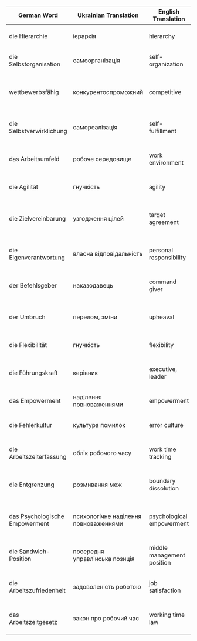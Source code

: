 | German Word                         | Ukrainian Translation        | English Translation             | German Example (B1/B2)                                        |
|-------------------------------------|------------------------------|---------------------------------|---------------------------------------------------------------|
| die Hierarchie                      | ієрархія                      | hierarchy                       | In der Firma gibt es eine klare Hierarchie.                    |
| die Selbstorganisation              | самоорганізація               | self-organization               | Selbstorganisation ist in Projekten sehr wichtig.              |
| wettbewerbsfähig                    | конкурентоспроможний          | competitive                     | Unser Unternehmen ist auf dem internationalen Markt wettbewerbsfähig. |
| die Selbstverwirklichung            | самореалізація                | self-fulfillment                | Viele Menschen suchen nach Selbstverwirklichung im Beruf.      |
| das Arbeitsumfeld                   | робоче середовище             | work environment                | Ein angenehmes Arbeitsumfeld ist für die Produktivität wichtig.|
| die Agilität                        | гнучкість                     | agility                         | Die Agilität des Teams ist beeindruckend.                      |
| die Zielvereinbarung                | узгодження цілей              | target agreement                | Die Zielvereinbarung wurde zwischen den Mitarbeitern und der Führungskraft getroffen. |
| die Eigenverantwortung              | власна відповідальність       | personal responsibility         | Jeder Mitarbeiter trägt Eigenverantwortung für seine Aufgaben. |
| der Befehlsgeber                    | наказодавець                  | command giver                   | Der Befehlsgeber hat klare Anweisungen gegeben.                |
| der Umbruch                         | перелом, зміни                | upheaval                        | Die Gesellschaft befindet sich in einem ständigen Umbruch.     |
| die Flexibilität                    | гнучкість                     | flexibility                     | Flexibilität ist in der heutigen Arbeitswelt sehr wichtig.     |
| die Führungskraft                   | керівник                      | executive, leader               | Die Führungskraft des Teams ist erfahren und motivierend.      |
| das Empowerment                     | наділення повноваженнями       | empowerment                     | Empowerment der Mitarbeiter fördert deren Engagement.          |
| die Fehlerkultur                    | культура помилок              | error culture                   | In einer offenen Fehlerkultur lernt man aus Fehlern.           |
| die Arbeitszeiterfassung            | облік робочого часу           | work time tracking              | Die Arbeitszeiterfassung ist Pflicht in vielen Firmen.         |
| die Entgrenzung                     | розмивання меж                | boundary dissolution            | Die Entgrenzung zwischen Arbeit und Privatleben ist eine Herausforderung. |
| das Psychologische Empowerment      | психологічне наділення повноваженнями | psychological empowerment     | Psychologisches Empowerment stärkt das Selbstbewusstsein der Mitarbeiter. |
| die Sandwich-Position               | посередня управлінська позиція | middle management position      | Mitarbeiter in der Sandwich-Position stehen unter großem Druck.|
| die Arbeitszufriedenheit            | задоволеність роботою         | job satisfaction                | Arbeitszufriedenheit ist ein wichtiger Faktor für die Motivation.|
| das Arbeitszeitgesetz               | закон про робочий час         | working time law                | Das Arbeitszeitgesetz regelt die maximale Wochenarbeitszeit.   |

